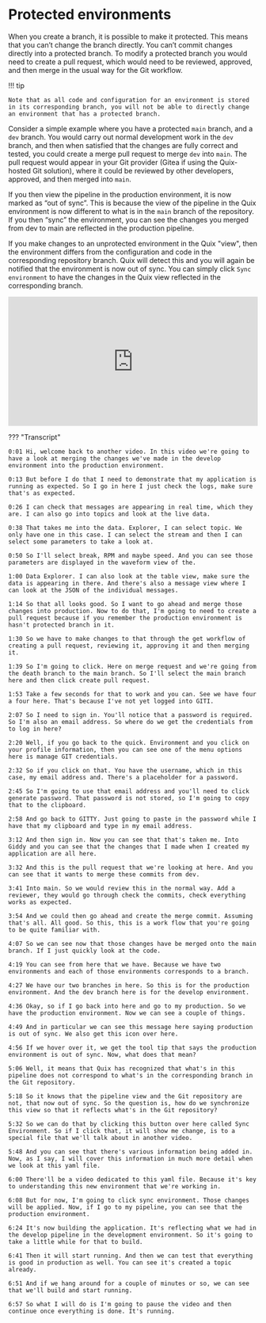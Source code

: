 # Protected environments

When you create a branch, it is possible to make it protected. This means that you can’t change the branch directly. You can’t commit changes directly into a protected branch. To modify a protected branch you would need to create a pull request, which would need to be reviewed, approved, and then merge in the usual way for the Git workflow. 

!!! tip

    Note that as all code and configuration for an environment is stored in its corresponding branch, you will not be able to directly change an environment that has a protected branch.

Consider a simple example where you have a protected `main` branch, and a `dev` branch. You would carry out normal development work in the `dev` branch, and then when satisfied that the changes are fully correct and tested, you could create a merge pull request to merge `dev` into `main`. The pull request would appear in your Git provider (Gitea if using the Quix-hosted Git solution), where it could be reviewed by other developers, approved, and then merged into `main`. 

If you then view the pipeline in the production environment, it is now marked as “out of sync”. This is because the view of the pipeline in the Quix environment is now different to what is in the `main` branch of the repository. If you then “sync” the environment, you can see the changes you merged from dev to main are reflected in the production pipeline.

If you make changes to an unprotected environment in the Quix "view", then the environment differs from the configuration and code in the corresponding repository branch. Quix will detect this and you will again be notified that the environment is now out of sync. You can simply click `Sync environment` to have the changes in the Quix view reflected in the corresponding branch.

<div style="position: relative; padding-bottom: 51.839080459770116%; height: 0;"><iframe src="https://www.loom.com/embed/b2f2115fba014473aac072bb61609160?sid=546f27fa-4cc5-4470-b19f-27593b0c6830" frameborder="0" webkitallowfullscreen mozallowfullscreen allowfullscreen style="position: absolute; top: 0; left: 0; width: 100%; height: 100%;"></iframe></div>

??? "Transcript"

    0:01 Hi, welcome back to another video. In this video we're going to have a look at merging the changes we've made in the develop environment into the production environment.

    0:13 But before I do that I need to demonstrate that my application is running as expected. So I go in here I just check the logs, make sure that's as expected.

    0:26 I can check that messages are appearing in real time, which they are. I can also go into topics and look at the live data.

    0:38 That takes me into the data. Explorer, I can select topic. We only have one in this case. I can select the stream and then I can select some parameters to take a look at.

    0:50 So I'll select break, RPM and maybe speed. And you can see those parameters are displayed in the waveform view of the.

    1:00 Data Explorer. I can also look at the table view, make sure the data is appearing in there. And there's also a message view where I can look at the JSON of the individual messages.

    1:14 So that all looks good. So I want to go ahead and merge those changes into production. Now to do that, I'm going to need to create a pull request because if you remember the production environment is hasn't protected branch in it.

    1:30 So we have to make changes to that through the get workflow of creating a pull request, reviewing it, approving it and then merging it.

    1:39 So I'm going to click. Here on merge request and we're going from the death branch to the main branch. So I'll select the main branch here and then click create pull request.

    1:53 Take a few seconds for that to work and you can. See we have four a four here. That's because I've not yet logged into GITI.

    2:07 So I need to sign in. You'll notice that a password is required. So I'm also an email address. So where do we get the credentials from to log in here?

    2:20 Well, if you go back to the quick. Environment and you click on your profile information, then you can see one of the menu options here is manage GIT credentials.

    2:32 So if you click on that. You have the username, which in this case, my email address and. There's a placeholder for a password.

    2:45 So I'm going to use that email address and you'll need to click generate password. That password is not stored, so I'm going to copy that to the clipboard.

    2:58 And go back to GITTY. Just going to paste in the password while I have that my clipboard and type in my email address.

    3:12 And then sign in. Now you can see that that's taken me. Into Giddy and you can see that the changes that I made when I created my application are all here.

    3:32 And this is the pull request that we're looking at here. And you can see that it wants to merge these commits from dev.

    3:41 Into main. So we would review this in the normal way. Add a reviewer, they would go through check the commits, check everything works as expected.

    3:54 And we could then go ahead and create the merge commit. Assuming that's all. All good. So this, this is a work flow that you're going to be quite familiar with.

    4:07 So we can see now that those changes have be merged onto the main branch. If I just quickly look at the code.

    4:19 You can see from here that we have. Because we have two environments and each of those environments corresponds to a branch.

    4:27 We have our two branches in here. So this is for the production environment. And the dev branch here is for the develop environment.

    4:36 Okay, so if I go back into here and go to my production. So we have the production environment. Now we can see a couple of things.

    4:49 And in particular we can see this message here saying production is out of sync. We also get this icon over here.

    4:56 If we hover over it, we get the tool tip that says the production environment is out of sync. Now, what does that mean?

    5:06 Well, it means that Quix has recognized that what's in this pipeline does not correspond to what's in the corresponding branch in the Git repository.

    5:18 So it knows that the pipeline view and the Git repository are not, that now out of sync. So the question is, how do we synchronize this view so that it reflects what's in the Git repository?

    5:32 So we can do that by clicking this button over here called Sync Environment. So if I click that, it will show me change, is to a special file that we'll talk about in another video.

    5:48 And you can see that there's various information being added in. Now, as I say, I will cover this information in much more detail when we look at this yaml file.

    6:00 There'll be a video dedicated to this yaml file. Because it's key to understanding this new environment that we're working in.

    6:08 But for now, I'm going to click sync environment. Those changes will be applied. Now, if I go to my pipeline, you can see that the production environment.

    6:24 It's now building the application. It's reflecting what we had in the develop pipeline in the development environment. So it's going to take a little while for that to build.

    6:41 Then it will start running. And then we can test that everything is good in production as well. You can see it's created a topic already.

    6:51 And if we hang around for a couple of minutes or so, we can see that we'll build and start running.

    6:57 So what I will do is I'm going to pause the video and then continue once everything is done. It's running.
